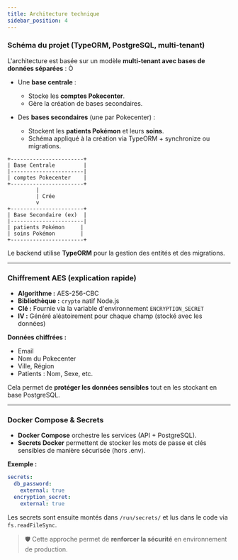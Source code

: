 ```yaml
---
title: Architecture technique
sidebar_position: 4
---
```


### Schéma du projet (TypeORM, PostgreSQL, multi-tenant)

L'architecture est basée sur un modèle **multi-tenant avec bases de données séparées** :
Ò
- Une **base centrale** :
    - Stocke les **comptes Pokecenter**.
    - Gère la création de bases secondaires.

- Des **bases secondaires** (une par Pokecenter) :
    - Stockent les **patients Pokémon** et leurs **soins**.
    - Schéma appliqué à la création via TypeORM + synchronize ou migrations.


```
+-----------------------+
| Base Centrale         |
|-----------------------|
| comptes Pokecenter    |
+-----------------------+
         |
         | Crée
         v
+-----------------------+
| Base Secondaire (ex)  |
|-----------------------|
| patients Pokémon     |
| soins Pokémon        |
+-----------------------+
```

Le backend utilise **TypeORM** pour la gestion des entités et des migrations.

---

### Chiffrement AES (explication rapide)

- **Algorithme :** AES-256-CBC
- **Bibliothèque :** `crypto` natif Node.js
- **Clé :** Fournie via la variable d'environnement `ENCRYPTION_SECRET`
- **IV :** Généré aléatoirement pour chaque champ (stocké avec les données)

**Données chiffrées :**
- Email
- Nom du Pokecenter
- Ville, Région
- Patients : Nom, Sexe, etc.

Cela permet de **protéger les données sensibles** tout en les stockant en base PostgreSQL.

---

### Docker Compose & Secrets

- **Docker Compose** orchestre les services (API + PostgreSQL).
- **Secrets Docker** permettent de stocker les mots de passe et clés sensibles de manière sécurisée (hors .env).

**Exemple :**

```yaml
secrets:
  db_password:
    external: true
  encryption_secret:
    external: true
```

Les secrets sont ensuite montés dans `/run/secrets/` et lus dans le code via `fs.readFileSync`.

> 🛡️ Cette approche permet de **renforcer la sécurité** en environnement de production.

